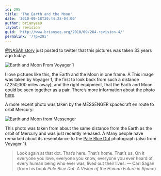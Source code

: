 ```yaml
---
id: 295
title: 'The Earth and the Moon'
date: '2010-09-18T20:44:28-04:00'
author: brianyee0
layout: revision
guid: 'http://www.brianyee.org/2010/09/284-revision-4/'
permalink: '/?p=295'
---
```


[@NASAhistory](http://www.twitter.com/NASAhistory) just posted to twitter that this pictures was taken 33 years ago today:

![](https://i0.wp.com/photojournal.jpl.nasa.gov/jpegMod/PIA00013_modest.jpg?resize=342%2C478 "Earth and Moon From Voyager 1")

I love pictures like this, the Earth and the Moon in one frame. Â This image was taken by Voyager 1, the first to look back from such a distance (7,250,000 miles away), and the right equipment, that the Earth and Moon could be seen together as a pair. There’s more information about the photo [here](http://visibleearth.nasa.gov/view_rec.php?id=546).

A more recent photo was taken by the MESSENGER spacecraft en route to orbit Mercury:

![](https://i0.wp.com/apod.nasa.gov/apod/image/1009/earthmoon_messenger_big.png?resize=611%2C614 "Earth and Moon from Messenger")

This photo was taken from about the same distance from the Earth as the orbit of Mercury and was just recently released. Â Many people have remarked about its resemblance to the [Pale Blue Dot](http://en.wikipedia.org/wiki/Pale_Blue_Dot) photograph (also from Voyager 1).

> Look again at that dot. That’s here. That’s home. That’s us. On it everyone you love, everyone you know, everyone you ever heard of, every human being who ever was, lived out their lives. — Carl Sagan (from his book *Pale Blue Dot: A Vision of the Human Future in Space*)